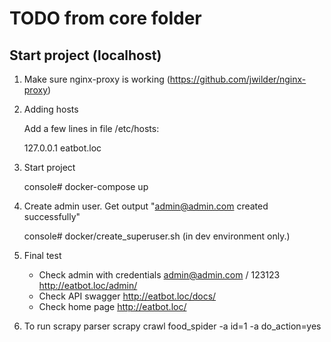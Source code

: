 # TODO from core folder

Start project (localhost)
---------------------------------------
1. Make sure nginx-proxy is working (https://github.com/jwilder/nginx-proxy)

2. Adding hosts 

    Add a few lines in file /etc/hosts:

    127.0.0.1 eatbot.loc
    
3. Start project

    console# docker-compose up

4. Create admin user. Get output "admin@admin.com created successfully"

    console# docker/create_superuser.sh  (in dev environment only.)

5. Final test

    - Check admin with credentials admin@admin.com / 123123
    http://eatbot.loc/admin/
    - Check API swagger
    http://eatbot.loc/docs/
    - Check home page
    http://eatbot.loc/


6. To run scrapy parser
scrapy crawl food_spider -a id=1 -a do_action=yes